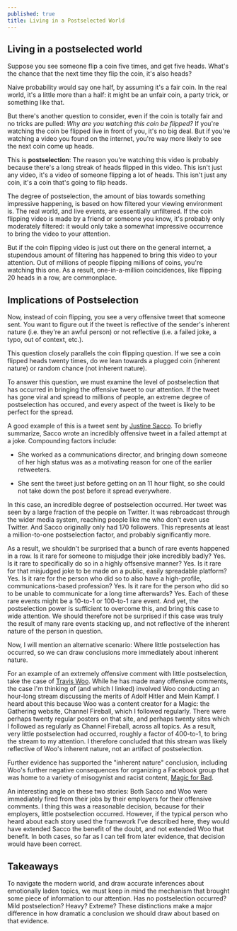 ```yaml
---
published: true
title: Living in a Postselected World
---
```

## Living in a postselected world

Suppose you see someone flip a coin five times, and get five heads. What's the chance that the next time they flip the coin, it's also heads?

Naive probability would say one half, by assuming it's a fair coin. In the real world, it's a little more than a half: it might be an unfair coin, a party trick, or something like that.

But there's another question to consider, even if the coin is totally fair and no tricks are pulled: *Why are you watching this coin be flipped?* If you're watching the coin be flipped live in front of you, it's no big deal. But if you're watching a video you found on the internet, you're way more likely to see the next coin come up heads.

This is **postselection**: The reason you're watching this video is probably because there's a long streak of heads flipped in this video. This isn't just any video, it's a video of someone flipping a lot of heads. This isn't just any coin, it's a coin that's going to flip heads.

The degree of postselection, the amount of bias towards something impressive happening, is based on how filtered your viewing environment is. The real world, and live events, are essentially unfiltered. If the coin flipping video is made by a friend or someone you know, it's probably only moderately filtered: it would only take a somewhat impressive occurrence to bring the video to your attention.

But if the coin flipping video is just out there on the general internet, a stupendous amount of filtering has happened to bring this video to your attention. Out of millions of people flipping millions of coins, you're watching this one. As a result, one-in-a-million coincidences, like flipping 20 heads in a row, are commonplace.

## Implications of Postselection

Now, instead of coin flipping, you see a very offensive tweet that someone sent. You want to figure out if the tweet is reflective of the sender's inherent nature (i.e. they're an awful person) or not reflective (i.e. a failed joke, a typo, out of context, etc.).

This question closely parallels the coin flipping question. If we see a coin flipped heads twenty times, do we lean towards a plugged coin (inherent nature) or random chance (not inherent nature).

To answer this question, we must examine the level of postselection that has occurred in bringing the offensive tweet to our attention. If the tweet has gone viral and spread to millions of people, an extreme degree of postselection has occured, and every aspect of the tweet is likely to be perfect for the spread.

A good example of this is a tweet sent by [Justine Sacco](https://www.nytimes.com/2015/02/15/magazine/how-one-stupid-tweet-ruined-justine-saccos-life.html). To briefly summarize, Sacco wrote an incredibly offensive tweet in a failed attempt at a joke. Compounding factors include:

* She worked as a communications director, and bringing down someone of her high status was as a motivating reason for one of the earlier retweeters.

* She sent the tweet just before getting on an 11 hour flight, so she could not take down the post before it spread everywhere.

In this case, an incredible degree of postselection occurred. Her tweet was seen by a large fraction of the people on Twitter. It was rebroadcast through the wider media system, reaching people like me who don't even use Twitter. And Sacco originally only had 170 followers. This represents at least a million-to-one postselection factor, and probably significantly more.

As a result, we shouldn't be surprised that a bunch of rare events happened in a row. Is it rare for someone to misjudge their joke incredibly badly? Yes. Is it rare to specifically do so in a highly offsensive manner? Yes. Is it rare for that misjudged joke to be made on a public, easily spreadable platform? Yes. Is it rare for the person who did so to also have a high-profile, communications-based profession? Yes. Is it rare for the person who did so to be unable to communicate for a long time afterwards? Yes. Each of these rare events might be a 10-to-1 or 100-to-1 rare event. And yet, the postselection power is sufficient to overcome this, and bring this case to wide attention. We should therefore not be surprised if this case was truly the result of many rare events stacking up, and not reflective of the inherent nature of the person in question.

Now, I will mention an alternative scenario: Where little postselection has occurred,
so we can draw conclusions more immediately about inherent nature.

For an example of an extremely offensive comment with little postselection,
take the case of [Travis Woo](https://www.hipstersofthecoast.com/2015/11/what-we-learned-the-travis-woo-interview/). While he has made many offensive comments, the case I'm thinking of
(and which I linked) involved Woo conducting an hour-long stream discussing the merits
of Adolf Hitler and Mein Kampf.
I heard about this because Woo was a content creator for a Magic: the Gathering website, Channel Fireball, which I followed regularly. There were perhaps twenty regular posters on that site, and perhaps twenty sites which I followed as regularly as Channel Fireball, across all topics.
As a result, very little postselection had occurred,
roughly a factor of 400-to-1, to bring the stream to my attention.
I therefore concluded that this stream was likely
reflective of Woo's inherent nature, not an artifact of postselection.

Further evidence has supported the "inherent nature" conclusion, including Woo's further negative consequences for organizing a Facebook group that was home to a variety of misogynist and racist content, [Magic for Bad](https://www.hipstersofthecoast.com/2017/12/travis-woo-suspended-mtg-dci-1-year/). 

An interesting angle on these two stories: Both Sacco and Woo were immediately fired from their jobs by their employers for their offensive comments. I thing this was a reasonable decision, because for their employers, little postselection occurred. However, if the typical person who heard about each story used the framework I've described here, they would have extended Sacco the benefit of the doubt, and not extended Woo that benefit. In both cases, so far as I can tell from later evidence, that decision would have been correct.

## Takeaways

To navigate the modern world, and draw accurate inferences about emotionally laden topics, we must keep in mind the mechanism that brought some piece of information to our attention. Has no postselection occurred? Mild postselection? Heavy? Extreme? These distinctions make a major difference in how dramatic a conclusion we should draw about based on that evidence.

